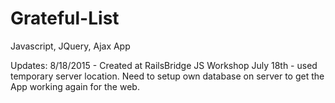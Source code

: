 # Grateful-List
Javascript, JQuery, Ajax App

Updates:
8/18/2015 - Created at RailsBridge JS Workshop July 18th - used temporary server location. Need to setup own database on server to get the App working again for the web. 
